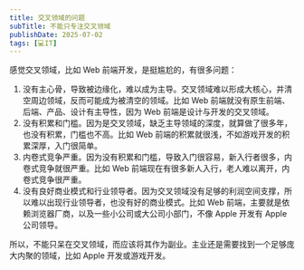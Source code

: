 ```yaml
---
title: 交叉领域的问题
subTitle: 不能只专注交叉领域
publishDate: 2025-07-02
tags: [💻IT]
---
```


感觉交叉领域，比如 Web 前端开发，是挺尴尬的，有很多问题：

1. 没有主心骨，导致被边缘化，难以成为主导。交叉领域难以形成大核心，并清空周边领域，反而可能成为被清空的领域。比如 Web 前端就没有原生前端、后端、产品、设计有主导性，因为 Web 前端是设计与开发的交叉领域。
2. 没有积累和门槛。因为是交叉领域，缺乏主导领域的深度，就算做了很多年，也没有积累，门槛也不高。比如 Web 前端的积累就很浅，不如游戏开发的积累深厚，入门很简单。
3. 内卷式竞争严重。因为没有积累和门槛，导致入门很容易，新入行者很多，内卷式竞争就很严重。比如 Web 前端现在有很多新人入行，老人难以离开，内卷式竞争很严重。
4. 没有良好商业模式和行业领导者。因为交叉领域没有足够的利润空间支撑，所以难以出现行业领导者，也没有好的商业模式。比如 Web 前端，主要就是依赖浏览器厂商，以及一些小公司或大公司小部门，不像 Apple 开发有 Apple 公司领导。

所以，不能只呆在交叉领域，而应该将其作为副业。主业还是需要找到一个足够庞大内聚的领域，比如 Apple 开发或游戏开发。
